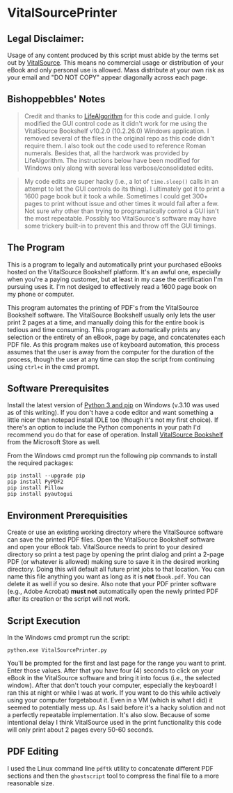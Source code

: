 # VitalSourcePrinter

## Legal Disclaimer: 
Usage of any content produced by this script must abide by the terms set out by [VitalSource](https://support.vitalsource.com/hc/en-us/articles/204612518).  This means no commercial usage or distribution of your eBook and only personal use is allowed.  Mass distribute at your own risk as your email and "DO NOT COPY" appear diagonally across each page.

## Bishoppebbles' Notes

> Credit and thanks to [LifeAlgorithm](https://github.com/LifeAlgorithm/VitalSourcePrinter) for this code and guide.  I only modified the GUI control code as it didn't work for me using the VitalSource Bookshelf v10.2.0 (10.2.26.0) Windows application.  I removed several of the files in the original repo as this code didn't require them.  I also took out the code used to reference Roman numerals.  Besides that, all the hardwork was provided by LifeAlgorithm.  The instructions below have been modified for Windows only along with several less verbose/consolidated edits.

> My code edits are super hacky (i.e., a lot of `time.sleep()` calls in an attempt to let the GUI controls do its thing).  I ultimately got it to print a 1600 page book but it took a while.  Sometimes I could get 300+ pages to print without issue and other times it would fail after a few.  Not sure why other than trying to programatically control a GUI isn't the most repeatable.  Possibly too VitalSource's software may have some trickery built-in to prevent this and throw off the GUI timings.

## The Program

This is a program to legally and automatically print your purchased eBooks hosted on the VitalSource Bookshelf platform.  It's an awful one, especially when you're a paying customer, but at least in my case the certification I'm pursuing uses it.  I'm not desiged to effectively read a 1600 page book on my phone or computer.  

This program automates the printing of PDF's from the VitalSource Bookshelf software. The VitalSource Bookshelf usually only lets the user print 2 pages at a time, and manually doing this for the entire book is tedious and time consuming. This program automatically prints any selection or the entirety of an eBook, page by page, and concatenates each PDF file. As this program makes use of keyboard automation, this process assumes that the user is away from the computer for the duration of the process, though the user at any time can stop the script from continuing using `ctrl+c` in the cmd prompt. 

## Software Prerequisites
Install the latest version of [Python 3 and pip](https://www.python.org/downloads/) on Windows (v.3.10 was used as of this writing).  If you don't have a code editor and want something a little nicer than notepad install IDLE too (though it's not my first choice).  If there's an option to include the Python components in your path I'd recommend you do that for ease of operation.  Install [VitalSource Bookshelf](https://www.microsoft.com/store/productId/9PCZL8ZKV9NX) from the Microsoft Store as well.

From the Windows cmd prompt run the following pip commands to install the required packages:

``` python3
pip install --upgrade pip
pip install PyPDF2
pip install Pillow
pip install pyautogui
```

## Environment Prerequisities

Create or use an existing working directory where the VitalSource software can save the printed PDF files.  Open the VitalSource Bookshelf software and open your eBook tab.  VitalSource needs to print to your desired directory so print a test page by opening the print dialog and print a 2-page PDF (or whatever is allowed) making sure to save it in the desired working directory.  Doing this will default all future print jobs to that location.  You can name this file anything you want as long as it is **not** `Ebook.pdf`.  You can delete it as well if you so desire.  Also note that your PDF printer software (e.g., Adobe Acrobat) **must not** automatically open the newly printed PDF after its creation or the script will not work.

## Script Execution

In the Windows cmd prompt run the script:

```python3
python.exe VitalSourcePrinter.py
```

You'll be prompted for the first and last page for the range you want to print.  Enter those values.  After that you have four (4) seconds to click on your eBook in the VitalSource software and bring it into focus (i.e., the selected window).  After that don't touch your computer, especially the keyboard!  I ran this at night or while I was at work.  If you want to do this while actively using your computer forgetabout it.  Even in a VM (which is what I did) it seemed to potentially mess up.  As I said before it's a hacky solution and not a perfectly repeatable implementation.  It's also slow.  Because of some intentional delay I think VitalSource used in the print functionality this code will only print about 2 pages every 50-60 seconds.

## PDF Editing

I used the Linux command line `pdftk` utility to concatenate different PDF sections and then the `ghostscript` tool to compress the final file to a more reasonable size.
